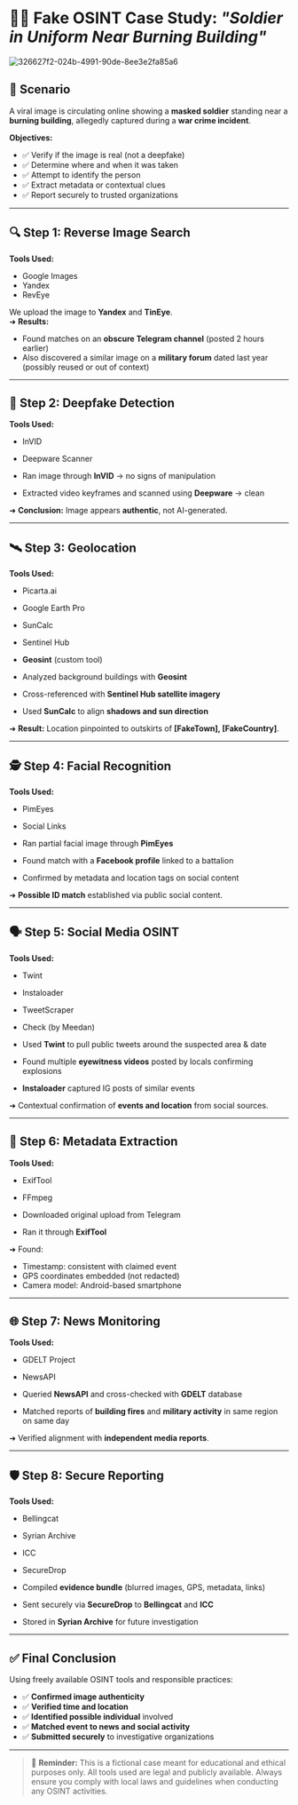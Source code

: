 # 🕵️‍♂️ Fake OSINT Case Study: *"Soldier in Uniform Near Burning Building"*

![326627f2-024b-4991-90de-8ee3e2fa85a6](https://github.com/user-attachments/assets/46084fd8-3f33-4cec-aadf-db240addddc5)


## 📌 Scenario
A viral image is circulating online showing a **masked soldier** standing near a **burning building**, allegedly captured during a **war crime incident**.

**Objectives:**
- ✅ Verify if the image is real (not a deepfake)
- ✅ Determine where and when it was taken
- ✅ Attempt to identify the person
- ✅ Extract metadata or contextual clues
- ✅ Report securely to trusted organizations

---

## 🔍 Step 1: Reverse Image Search

**Tools Used:**
- Google Images  
- Yandex  
- RevEye  

We upload the image to **Yandex** and **TinEye**.  
➜ **Results:**  
- Found matches on an **obscure Telegram channel** (posted 2 hours earlier)  
- Also discovered a similar image on a **military forum** dated last year (possibly reused or out of context)

---

## 🧠 Step 2: Deepfake Detection

**Tools Used:**
- InVID  
- Deepware Scanner  

- Ran image through **InVID** → no signs of manipulation  
- Extracted video keyframes and scanned using **Deepware** → clean  

➜ **Conclusion:** Image appears **authentic**, not AI-generated.

---

## 🛰️ Step 3: Geolocation

**Tools Used:**
- Picarta.ai  
- Google Earth Pro  
- SunCalc  
- Sentinel Hub  
- **Geosint** (custom tool)  

- Analyzed background buildings with **Geosint**  
- Cross-referenced with **Sentinel Hub satellite imagery**  
- Used **SunCalc** to align **shadows and sun direction**  

➜ **Result:** Location pinpointed to outskirts of **[FakeTown], [FakeCountry]**.

---

## 🕵️ Step 4: Facial Recognition

**Tools Used:**
- PimEyes  
- Social Links  

- Ran partial facial image through **PimEyes**  
- Found match with a **Facebook profile** linked to a battalion  
- Confirmed by metadata and location tags on social content  

➜ **Possible ID match** established via public social content.

---

## 🗣️ Step 5: Social Media OSINT

**Tools Used:**
- Twint  
- Instaloader  
- TweetScraper  
- Check (by Meedan)  

- Used **Twint** to pull public tweets around the suspected area & date  
- Found multiple **eyewitness videos** posted by locals confirming explosions  
- **Instaloader** captured IG posts of similar events

➜ Contextual confirmation of **events and location** from social sources.

---

## 🔎 Step 6: Metadata Extraction

**Tools Used:**
- ExifTool  
- FFmpeg  

- Downloaded original upload from Telegram  
- Ran it through **ExifTool**  

➜ Found:
- Timestamp: consistent with claimed event  
- GPS coordinates embedded (not redacted)  
- Camera model: Android-based smartphone  

---

## 🌐 Step 7: News Monitoring

**Tools Used:**
- GDELT Project  
- NewsAPI  

- Queried **NewsAPI** and cross-checked with **GDELT** database  
- Matched reports of **building fires** and **military activity** in same region on same day  

➜ Verified alignment with **independent media reports**.

---

## 🛡️ Step 8: Secure Reporting

**Tools Used:**
- Bellingcat  
- Syrian Archive  
- ICC  
- SecureDrop  

- Compiled **evidence bundle** (blurred images, GPS, metadata, links)  
- Sent securely via **SecureDrop** to **Bellingcat** and **ICC**  
- Stored in **Syrian Archive** for future investigation

---

## ✅ Final Conclusion

Using freely available OSINT tools and responsible practices:

- ✅ **Confirmed image authenticity**  
- ✅ **Verified time and location**  
- ✅ **Identified possible individual** involved  
- ✅ **Matched event to news and social activity**  
- ✅ **Submitted securely** to investigative organizations

---

> 🧠 **Reminder:** This is a fictional case meant for educational and ethical purposes only. All tools used are legal and publicly available. Always ensure you comply with local laws and guidelines when conducting any OSINT activities.

